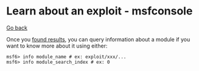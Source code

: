 # Learn about an exploit - msfconsole

[Go back](../metasploit.md)

<div class="row row-cols-md-2"><div>

Once you [found results](msf_search.md), you can query information about a module if you want to know more about it using either:

```shell!
msf6> info module_name # ex: exploit/xxx/...
msf6> info module_search_index # ex: 0
```
</div><div>
</div></div>